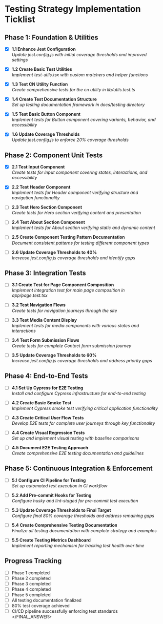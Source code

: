 
# Testing Strategy Implementation Ticklist

## Phase 1: Foundation & Utilities

- [x] **1.1 Enhance Jest Configuration**  
  *Update jest.config.js with initial coverage thresholds and improved settings*

- [x] **1.2 Create Basic Test Utilities**  
  *Implement test-utils.tsx with custom matchers and helper functions*

- [x] **1.3 Test CN Utility Function**  
  *Create comprehensive tests for the cn utility in lib/utils.test.ts*

- [x] **1.4 Create Test Documentation Structure**  
  *Set up testing documentation framework in docs/testing directory*

- [x] **1.5 Test Basic Button Component**  
  *Implement tests for Button component covering variants, behavior, and accessibility*

- [x] **1.6 Update Coverage Thresholds**  
  *Update jest.config.js to enforce 20% coverage thresholds*

## Phase 2: Component Unit Tests

- [x] **2.1 Test Input Component**  
  *Create tests for Input component covering states, interactions, and accessibility*

- [x] **2.2 Test Header Component**  
  *Implement tests for Header component verifying structure and navigation functionality*

- [ ] **2.3 Test Hero Section Component**  
  *Create tests for Hero section verifying content and presentation*

- [ ] **2.4 Test About Section Component**  
  *Implement tests for About section verifying static and dynamic content*

- [ ] **2.5 Create Component Testing Pattern Documentation**  
  *Document consistent patterns for testing different component types*

- [ ] **2.6 Update Coverage Thresholds to 40%**  
  *Increase jest.config.js coverage thresholds and identify gaps*

## Phase 3: Integration Tests

- [ ] **3.1 Create Test for Page Component Composition**  
  *Implement integration test for main page composition in app/page.test.tsx*

- [ ] **3.2 Test Navigation Flows**  
  *Create tests for navigation journeys through the site*

- [ ] **3.3 Test Media Content Display**  
  *Implement tests for media components with various states and interactions*

- [ ] **3.4 Test Form Submission Flows**  
  *Create tests for complete Contact form submission journey*

- [ ] **3.5 Update Coverage Thresholds to 60%**  
  *Increase jest.config.js coverage thresholds and address priority gaps*

## Phase 4: End-to-End Tests

- [ ] **4.1 Set Up Cypress for E2E Testing**  
  *Install and configure Cypress infrastructure for end-to-end testing*

- [ ] **4.2 Create Basic Smoke Test**  
  *Implement Cypress smoke test verifying critical application functionality*

- [ ] **4.3 Create Critical User Flow Tests**  
  *Develop E2E tests for complete user journeys through key functionality*

- [ ] **4.4 Create Visual Regression Tests**  
  *Set up and implement visual testing with baseline comparisons*

- [ ] **4.5 Document E2E Testing Approach**  
  *Create comprehensive E2E testing documentation and guidelines*

## Phase 5: Continuous Integration & Enforcement

- [ ] **5.1 Configure CI Pipeline for Testing**  
  *Set up automated test execution in CI workflow*

- [ ] **5.2 Add Pre-commit Hooks for Testing**  
  *Configure husky and lint-staged for pre-commit test execution*

- [ ] **5.3 Update Coverage Thresholds to Final Target**  
  *Configure final 80% coverage thresholds and address remaining gaps*

- [ ] **5.4 Create Comprehensive Testing Documentation**  
  *Finalize all testing documentation with complete strategy and examples*

- [ ] **5.5 Create Testing Metrics Dashboard**  
  *Implement reporting mechanism for tracking test health over time*

## Progress Tracking

- [ ] Phase 1 completed
- [ ] Phase 2 completed
- [ ] Phase 3 completed
- [ ] Phase 4 completed
- [ ] Phase 5 completed
- [ ] All testing documentation finalized
- [ ] 80% test coverage achieved
- [ ] CI/CD pipeline successfully enforcing test standards
</FINAL_ANSWER>
